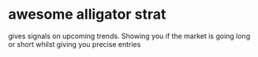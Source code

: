 # awesome alligator strat

gives signals on upcoming trends. Showing you if the market is going long or short whilst giving you precise entries
